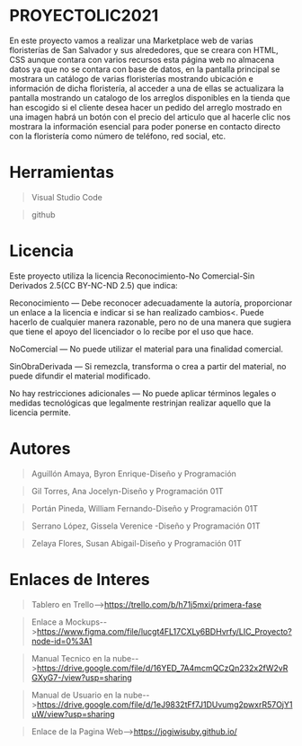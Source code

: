 # PROYECTOLIC2021
En este proyecto vamos a realizar una Marketplace web de varias floristerías de San Salvador y sus alrededores, que se creara con HTML, CSS aunque contara con varios recursos esta página web no almacena datos ya que no se contara con base de datos, en la pantalla principal se mostrara un catálogo de varias floristerías mostrando ubicación e información de dicha floristería, al acceder a una de ellas se actualizara la pantalla mostrando un catalogo de los arreglos disponibles en la tienda que han escogido si el cliente desea hacer un pedido del arreglo mostrado en una imagen habrá un botón con el precio del articulo que al hacerle clic nos mostrara la información esencial para poder ponerse en contacto directo con la floristería como número de teléfono, red social, etc. 
# Herramientas
>Visual Studio Code

>github
# Licencia
Este proyecto utiliza la licencia Reconocimiento-No Comercial-Sin Derivados 2.5(CC BY-NC-ND 2.5) que indica:

Reconocimiento — Debe reconocer adecuadamente la autoría, proporcionar un enlace a la licencia e indicar si se han realizado cambios<. Puede hacerlo de cualquier manera razonable, pero no de una manera que sugiera que tiene el apoyo del licenciador o lo recibe por el uso que hace.

NoComercial — No puede utilizar el material para una finalidad comercial.

SinObraDerivada — Si remezcla, transforma o crea a partir del material, no puede difundir el material modificado.

No hay restricciones adicionales — No puede aplicar términos legales o medidas tecnológicas que legalmente restrinjan realizar aquello que la licencia permite.
# Autores
>Aguillón Amaya, Byron Enrique-Diseño y Programación

>Gil Torres, Ana Jocelyn-Diseño y Programación 01T

>Portán Pineda, William Fernando-Diseño y Programación 01T

>Serrano López, Gissela Verenice -Diseño y Programación 01T

>Zelaya Flores, Susan Abigail-Diseño y Programación 01T

# Enlaces de Interes 
>Tablero en Trello-->https://trello.com/b/h71j5mxi/primera-fase

>Enlace a Mockups-->https://www.figma.com/file/lucgt4FL17CXLy6BDHvrfy/LIC_Proyecto?node-id=0%3A1

>Manual Tecnico en la nube-->https://drive.google.com/file/d/16YED_7A4mcmQCzQn232x2fW2vRGXyG7-/view?usp=sharing

>Manual de Usuario en la nube-->https://drive.google.com/file/d/1eJ9832tFf7J1DUvumg2pwxrR57OjY1uW/view?usp=sharing

>Enlace de la Pagina Web-->https://jogiwisuby.github.io/
